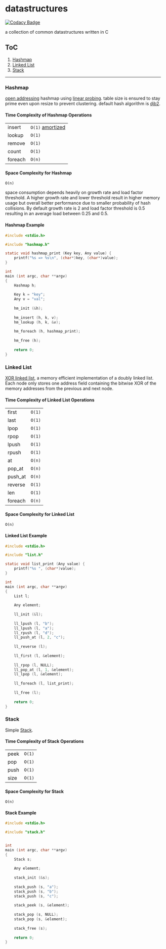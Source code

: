 # datastructures

[![Codacy Badge](https://api.codacy.com/project/badge/Grade/fdc6b14a60ab4307b0a04471832acbbe)](https://www.codacy.com/app/off-world/datastructures?utm_source=github.com&amp;utm_medium=referral&amp;utm_content=off-world/datastructures&amp;utm_campaign=Badge_Grade)

a collection of common datastructures written in C

## ToC

1.  [Hashmap](#hashmap)
2.  [Linked List](#linked-list)
3.  [Stack](#stack)

___

### Hashmap

[open addressing](https://en.wikipedia.org/wiki/Open_addressing) hashmap using [linear probing](https://en.wikipedia.org/wiki/Linear_probing). table size is ensured to stay prime even upon resize to prevent clustering. default hash algorithm is [djb2](http://www.cse.yorku.ca/~oz/hash.html).

#### Time Complexity of Hashmap Operations

|         |                                                                      |
|---------|----------------------------------------------------------------------|
| insert  | `O(1)` [amortized](https://en.wikipedia.org/wiki/Amortized_analysis) |
| lookup  | `O(1)`                                                               |
| remove  | `O(1)`                                                               |
| count   | `O(1)`                                                               |
| foreach | `O(n)`                                                               |

#### Space Complexity for Hashmap

`O(n)`

space consumption depends heavily on growth rate and load factor threshold. A higher growth rate and lower threshold result in higher memory usage but overall better performance due to smaller probability of hash collisions. By default growth rate is 2 and load factor threshold is 0.5 resulting in an average load between 0.25 and 0.5.

#### Hashmap Example

```C
#include <stdio.h>

#include "hashmap.h"

static void hashmap_print (Key key, Any value) {
    printf("%s => %s\n", (char*)key, (char*)value);
}

int
main (int argc, char **argv)
{
    Hashmap h;
    
    Key k = "key";
    Any v = "val";
    
    hm_init (&h);
    
    hm_insert (h, k, v);
    hm_lookup (h, k, &v);
    
    hm_foreach (h, hashmap_print);
    
    hm_free (h);
    
    return 0;
}
```

### Linked List

[XOR linked list](https://en.wikipedia.org/wiki/XOR_linked_list), a memory efficient implementation of a doubly linked list. Each node only stores one address field containing the bitwise XOR of the memory addresses from the previous and next node.

#### Time Complexity of Linked List Operations

|         |        |
|---------|--------|
| first   | `O(1)` |
| last    | `O(1)` |
| lpop    | `O(1)` |
| rpop    | `O(1)` |
| lpush   | `O(1)` |
| rpush   | `O(1)` |
| at      | `O(n)` |
| pop_at  | `O(n)` |
| push_at | `O(n)` |
| reverse | `O(1)` |
| len     | `O(1)` |
| foreach | `O(n)` |

#### Space Complexity for Linked List

`O(n)`

#### Linked List Example

```C
#include <stdio.h>

#include "list.h"

static void list_print (Any value) {
    printf("%s ", (char*)value);
}

int
main (int argc, char **argv)
{
    List l;
    
    Any element;
    
    ll_init (&l);
    
    ll_lpush (l, "b");
    ll_lpush (l, "a");
    ll_rpush (l, "d");
    ll_push_at (l, 2, "c");
    
    ll_reverse (l);
    
    ll_first (l, &element);
    
    ll_rpop (l, NULL);
    ll_pop_at (l, 1, &element);
    ll_lpop (l, &element);
    
    ll_foreach (l, list_print);
    
    ll_free (l);
    
    return 0;
}
```

### Stack

Simple [Stack](https://en.wikipedia.org/wiki/Stack_(abstract_data_type)).

#### Time Complexity of Stack Operations

|       |        |
|-------|--------|
| peek  | `O(1)` |
| pop   | `O(1)` |
| push  | `O(1)` |
| size  | `O(1)` |

#### Space Complexity for Stack

`O(n)`

#### Stack Example

```C
#include <stdio.h>

#include "stack.h"


int
main (int argc, char **argv)
{
    Stack s;
    
    Any element;
    
    stack_init (&s);
    
    stack_push (s, "a");
    stack_push (s, "b");
    stack_push (s, "c");
    
    stack_peek (s, &element);
    
    stack_pop (s, NULL);
    stack_pop (s, &element);
    
    stack_free (s);
    
    return 0;
}
```

